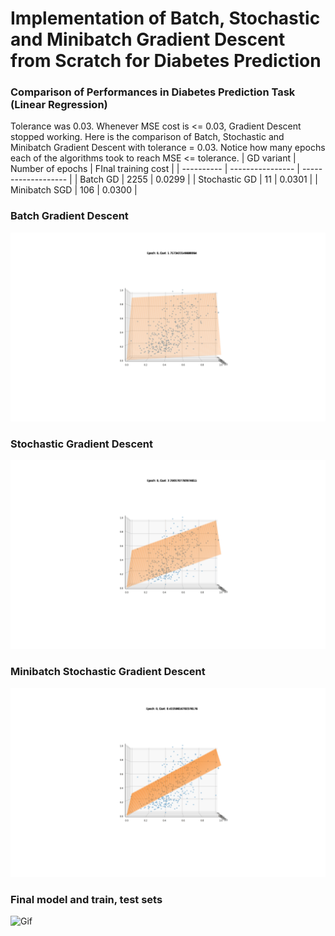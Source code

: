 # Implementation of Batch, Stochastic and Minibatch Gradient Descent from Scratch for Diabetes Prediction
### Comparison of Performances in Diabetes Prediction Task (Linear Regression)
Tolerance was 0.03. Whenever MSE cost is <= 0.03, Gradient Descent stopped working. Here is the comparison of Batch, Stochastic and Minibatch Gradient Descent with tolerance = 0.03. Notice how many epochs each of the algorithms took to reach MSE <= tolerance. 
| GD variant | Number of epochs | FInal training cost |
| ---------- | ---------------- | ------------------- |
| Batch GD   | 2255             | 0.0299              |
| Stochastic GD | 11            | 0.0301              |
| Minibatch SGD | 106           | 0.0300              |
### Batch Gradient Descent
![Gif](GIFs/bgd_gif.gif)
### Stochastic Gradient Descent
![Gif](GIFs/sgd_gif.gif)
### Minibatch Stochastic Gradient Descent
![Gif](GIFs/mbsgd_gif.gif)
### Final model and train, test sets
![Gif](GIFs/final_model.gif)
